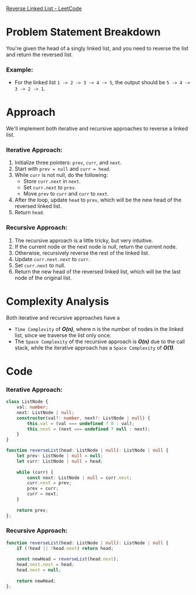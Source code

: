 [Reverse Linked List - LeetCode](https://leetcode.com/problems/reverse-linked-list/description/)

# Problem Statement Breakdown
You're given the head of a singly linked list, and you need to reverse the list and return the reversed list.

### Example:
- For the linked list `1 -> 2 -> 3 -> 4 -> 5`, the output should be `5 -> 4 -> 3 -> 2 -> 1`.

# Approach
We'll implement both iterative and recursive approaches to reverse a linked list.

### Iterative Approach:
1. Initialize three pointers: `prev`, `curr`, and `next`.
2. Start with `prev = null` and `curr = head`.
3. While `curr` is not null, do the following:
    - Store `curr.next` in `next`.
    - Set `curr.next` to `prev`.
    - Move `prev` to `curr` and `curr` to `next`.
4. After the loop, update `head` to `prev`, which will be the new head of the reversed linked list.
5. Return `head`.

### Recursive Approach:
1. The recursive approach is a little tricky, but very intuitive.
2. If the current node or the next node is null, return the current node.
3. Otherwise, recursively reverse the rest of the linked list.
4. Update `curr.next.next` to `curr`.
5. Set `curr.next` to null.
6. Return the new head of the reversed linked list, which will be the last node of the original list.

# Complexity Analysis
Both iterative and recursive approaches have a 
- `Time Complexity` of ***O(n)***, where n is the number of nodes in the linked list, since we traverse the list only once. 
- The `Space Complexity` of the recursive approach is ***O(n)*** due to the call stack, while the iterative approach has a `Space Complexity` of ***O(1)***.

# Code

### Iterative Approach:
```typescript
class ListNode {
    val: number;
    next: ListNode | null;
    constructor(val?: number, next?: ListNode | null) {
        this.val = (val === undefined ? 0 : val);
        this.next = (next === undefined ? null : next);
    }
}

function reverseList(head: ListNode | null): ListNode | null {
    let prev: ListNode | null = null;
    let curr: ListNode | null = head;
    
    while (curr) {
        const next: ListNode | null = curr.next;
        curr.next = prev;
        prev = curr;
        curr = next;
    }
    
    return prev;
};
```

### Recursive Approach:
```typescript
function reverseList(head: ListNode | null): ListNode | null {
    if (!head || !head.next) return head;
    
    const newHead = reverseList(head.next);
    head.next.next = head;
    head.next = null;
    
    return newHead;
};
```
